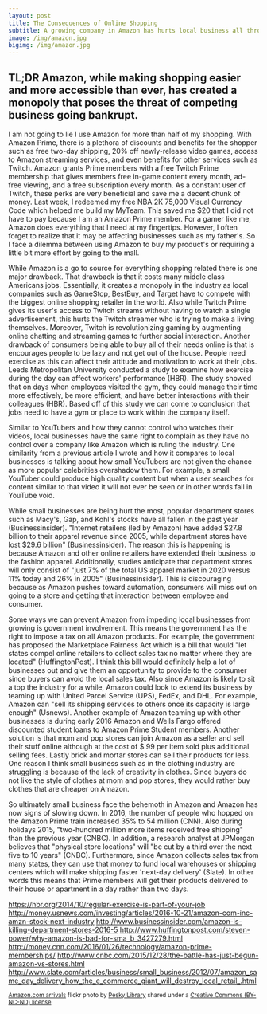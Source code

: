 ```yaml
---
layout: post
title: The Consequences of Online Shopping
subtitle: A growing company in Amazon has hurts local business all throughout the United States
image: /img/amazon.jpg
bigimg: /img/amazon.jpg
---
```

## TL;DR Amazon, while making shopping easier and more accessible than ever, has created a monopoly that poses the threat of competing business going bankrupt.

I am not going to lie I use Amazon for more than half of my shopping. With Amazon Prime, there is a plethora of discounts and benefits for the shopper such as free two-day shipping, 20% off newly-release video games, access to Amazon streaming services, and even benefits for other services such as Twitch. Amazon grants Prime members with a free Twitch Prime membership that gives members free in-game content every month, ad-free viewing, and a free subscription every month. As a constant user of Twitch, these perks are very beneficial and save me a decent chunk of money. Last week, I redeemed my free NBA 2K 75,000 Visual Currency Code which helped me build my MyTeam. This saved me $20 that I did not have to pay because I am an Amazon Prime member. For a gamer like me, Amazon does everything that I need at my fingertips. However, I often forget to realize that it may be affecting businesses such as my father's. So I face a dilemma between using Amazon to buy my product's or requiring a little bit more effort by going to the mall.


While Amazon is a go to source for everything shopping related there is one major drawback. That drawback is that it costs many middle class Americans jobs. Essentially, it creates a monopoly in the industry as local companies such as GameStop, BestBuy, and Target have to compete with the biggest online shopping retailer in the world. Also while Twitch Prime gives its user's access to Twitch streams without having to watch a single advertisement, this hurts the Twitch streamer who is trying to make a living themselves. Moreover, Twitch is revolutionizing gaming by augmenting online chatting and streaming games to further social interaction. Another drawback of consumers being able to buy all of their needs online is that is encourages people to be lazy and not get out of the house. People need exercise as this can affect their attitude and motivation to work at their jobs. Leeds Metropolitan University conducted a study to examine how exercise during the day can affect workers' performance (HBR). The study showed that on days when employees visited the gym, they could manage their time more effectively, be more efficient, and have better interactions with their colleagues (HBR). Based off of this study we can come to conclusion that jobs need to have a gym or place to work within the company itself.

Similar to YouTubers and how they cannot control who watches their videos, local businesses have the same right to complain as they have no control over a company like Amazon which is ruling the industry. One similarity from a previous article I wrote and how it compares to local businesses is talking about how small YouTubers are not given the chance as more popular celebrities overshadow them. For example, a small YouTuber could produce high quality content but when a user searches for content similar to that video it will not ever be seen or in other words fall in YouTube void.

While small businesses are being hurt the most, popular department stores such as Macy's, Gap, and Kohl's stocks have all fallen in the past year (Businessinsider). "Internet retailers (led by Amazon) have added $27.8 billion to their apparel revenue since 2005, while department stores have lost $29.6 billion" (Businessinsider). The reason this is happening is because Amazon and other online retailers have extended their business to the fashion apparel. Additionally, studies anticipate that department stores will only consist of "just 7% of the total US apparel market in 2020 versus 11% today and 26% in 2005" (Businessinsider). This is discouraging because as Amazon pushes toward automation, consumers will miss out on going to a store and getting that interaction between employee and consumer.

Some ways we can prevent Amazon from impeding local businesses from growing is government involvement. This means the government has the right to impose a tax on all Amazon products. For example, the government has proposed the Marketplace Fairness Act which is a bill that would "let states compel online retailers to collect sales tax no matter where they are located" (HuffingtonPost). I think this bill would definitely help a lot of businesses out and give them an opportunity to provide to the consumer since buyers can avoid the local sales tax. Also since Amazon is likely to sit a top the industry for a while, Amazon could look to extend its business by teaming up with United Parcel Service (UPS), FedEx, and DHL. For example, Amazon can "sell its shipping services to others once its capacity is large enough" (Usnews). Another example of Amazon teaming up with other businesses is during early 2016 Amazon and Wells Fargo offered discounted student loans to Amazon Prime Student members. Another solution is that mom and pop stores can join Amazon as a seller and sell their stuff online although at the cost of $.99 per item sold plus additional selling fees. Lastly brick and mortar stores can sell their products for less. One reason I think small business such as in the clothing industry are struggling is because of the lack of creativity in clothes. Since buyers do not like the style of clothes at mom and pop stores, they would rather buy clothes that are cheaper on Amazon.

So ultimately small business face the behemoth in Amazon and Amazon has now signs of slowing down. In 2016, the number of people who hopped on the Amazon Prime train increased 35% to 54 million (CNN). Also during holidays 2015, "two-hundred million more items received free shipping" than the previous year (CNBC). In addition, a research analyst at JPMorgan believes that "physical store locations" will "be cut by a third over the next five to 10 years" (CNBC). Furthermore, since Amazon collects sales tax from many states, they can use that money to fund local warehouses or shipping centers which will make shipping faster 'next-day delivery' (Slate). In other words this means that Prime members will get their products delivered to their house or apartment in a day rather than two days.

https://hbr.org/2014/10/regular-exercise-is-part-of-your-job
http://money.usnews.com/investing/articles/2016-10-21/amazon-com-inc-amzn-stock-next-industry
http://www.businessinsider.com/amazon-is-killing-department-stores-2016-5
http://www.huffingtonpost.com/steven-power/why-amazon-is-bad-for-sma_b_3427279.html
http://money.cnn.com/2016/01/26/technology/amazon-prime-memberships/
http://www.cnbc.com/2015/12/28/the-battle-has-just-begun-amazon-vs-stores.html
http://www.slate.com/articles/business/small_business/2012/07/amazon_same_day_delivery_how_the_e_commerce_giant_will_destroy_local_retail_.html


<small> <a title="Amazon.com arrivals" href="https://flickr.com/photos/peskylibrary/1478686778">Amazon.com arrivals</a> flickr photo by <a href="https://flickr.com/people/peskylibrary">Pesky Library</a> shared under a <a href="https://creativecommons.org/licenses/by-nc-nd/2.0/">Creative Commons (BY-NC-ND) license</a> </small>
